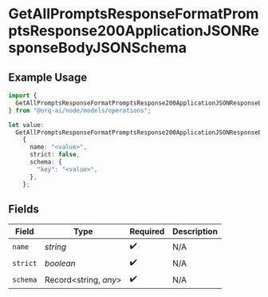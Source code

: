 # GetAllPromptsResponseFormatPromptsResponse200ApplicationJSONResponseBodyJSONSchema

## Example Usage

```typescript
import {
  GetAllPromptsResponseFormatPromptsResponse200ApplicationJSONResponseBodyJSONSchema,
} from "@orq-ai/node/models/operations";

let value:
  GetAllPromptsResponseFormatPromptsResponse200ApplicationJSONResponseBodyJSONSchema =
    {
      name: "<value>",
      strict: false,
      schema: {
        "key": "<value>",
      },
    };
```

## Fields

| Field                 | Type                  | Required              | Description           |
| --------------------- | --------------------- | --------------------- | --------------------- |
| `name`                | *string*              | :heavy_check_mark:    | N/A                   |
| `strict`              | *boolean*             | :heavy_check_mark:    | N/A                   |
| `schema`              | Record<string, *any*> | :heavy_check_mark:    | N/A                   |